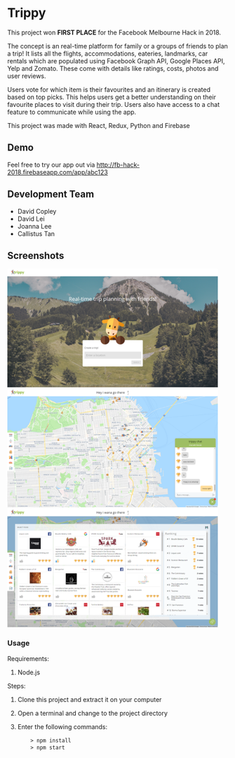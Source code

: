 # Trippy

This project won <strong>FIRST PLACE</strong> for the Facebook Melbourne Hack in 2018.


The concept is an real-time platform for family or a groups of friends to plan a trip! It lists all the flights, accommodations, eateries, landmarks, car rentals which are populated using Facebook Graph API, Google Places API, Yelp and Zomato. These come with details like ratings, costs, photos and user reviews. 

Users vote for which item is their favourites and an itinerary is created based on top picks. This helps users get a better understanding on their favourite places to visit during their trip. Users also have access to a chat feature to communicate while using the app.


This project was made with React, Redux, Python and Firebase


## Demo

Feel free to try our app out via http://fb-hack-2018.firebaseapp.com/app/abc123


## Development Team
- David Copley
- David Lei
- Joanna Lee
- Callistus Tan


## Screenshots

<img src="/screenshots/screenshot1.png" width="480">
<img src="/screenshots/screenshot2.png" width="480">
<img src="/screenshots/screenshot3.png" width="480">


### Usage ###

Requirements:

1. Node.js

Steps:

1. Clone this project and extract it on your computer
2. Open a terminal and change to the project directory
3. Enter the following commands:

	```
		> npm install
		> npm start
	```
